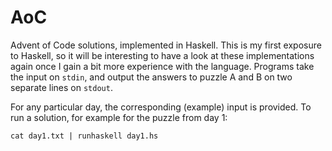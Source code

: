 # AoC

Advent of Code solutions, implemented in Haskell. This is my first exposure to
Haskell, so it will be interesting to have a look at these implementations
again once I gain a bit more experience with the language. Programs take the
input on `stdin`, and output the answers to puzzle A and B on two separate
lines on `stdout`.

For any particular day, the corresponding (example) input is provided. To run a
solution, for example for the puzzle from day 1:

```
cat day1.txt | runhaskell day1.hs
```
